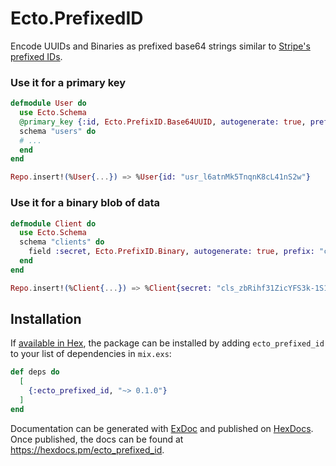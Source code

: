 # Ecto.PrefixedID

Encode UUIDs and Binaries as prefixed base64 strings similar to [Stripe's
prefixed IDs](https://gist.github.com/fnky/76f533366f75cf75802c8052b577e2a5).


### Use it for a primary key

```elixir
defmodule User do
  use Ecto.Schema
  @primary_key {:id, Ecto.PrefixID.Base64UUID, autogenerate: true, prefix: "usr"}
  schema "users" do
  # ...
  end
end

Repo.insert!(%User{...}) => %User{id: "usr_l6atnMk5TnqnK8cL41nS2w"}
```

### Use it for a binary blob of data

```elixir
defmodule Client do
  use Ecto.Schema
  schema "clients" do
    field :secret, Ecto.PrefixID.Binary, autogenerate: true, prefix: "cls", length: 32
  end
end

Repo.insert!(%Client{...}) => %Client{secret: "cls_zbRihf31ZicYFS3k-1S17Nm4PVtXUKmCTNQGPGQ3fSc"}
```

## Installation

If [available in Hex](https://hex.pm/docs/publish), the package can be installed
by adding `ecto_prefixed_id` to your list of dependencies in `mix.exs`:

```elixir
def deps do
  [
    {:ecto_prefixed_id, "~> 0.1.0"}
  ]
end
```

Documentation can be generated with [ExDoc](https://github.com/elixir-lang/ex_doc)
and published on [HexDocs](https://hexdocs.pm). Once published, the docs can
be found at <https://hexdocs.pm/ecto_prefixed_id>.

